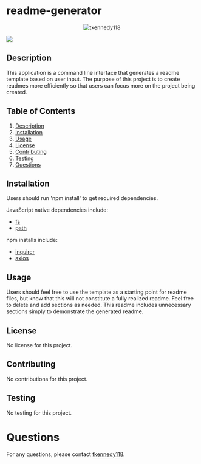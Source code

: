 # readme-generator 
<center><img src="https://avatars3.githubusercontent.com/u/16977628?s=25&v=4" alt="tkennedy118" /></center>

![](https://img.shields.io/badge/random-badge-blue?style=flat-square)

<a name="description"></a>
## Description
This application is a command line interface that generates a readme template based on user input. The purpose of this
project is to create readmes more efficiently so that users can focus more on the project being created. 

## Table of Contents
1. [ Description ](#description)
2. [ Installation ](#installation)
3. [ Usage ](#usage)
4. [ License ](#license)
5. [ Contributing ](#contributing)
6. [ Testing ](#testing)
7. [ Questions ](#questions)

<a name="installation"></a>
## Installation
Users should run 'npm install' to get required dependencies. 


JavaScript native dependencies include:
* [fs](https://www.npmjs.com/package/file-system)
* [path](https://www.npmjs.com/package/path)


npm installs include:
* [inquirer](https://www.npmjs.com/package/inquirer)
* [axios](https://www.npmjs.com/package/axios)

<a name="usage"></a>
## Usage
Users should feel free to use the template as a starting point for readme files, but know that this will not
constitute a fully realized readme. Feel free to delete and add sections as needed. This readme includes unnecessary 
sections simply to demonstrate the generated readme.

<a name="license"></a>
## License
No license for this project.

<a name="contributing"></a>
## Contributing
No contributions for this project.

<a name="testing"></a>
## Testing
No testing for this project.

<a name="questions"></a><a name="description"></a>
# Questions
For any questions, please contact [tkennedy118](http://github.com/tkennedy118).